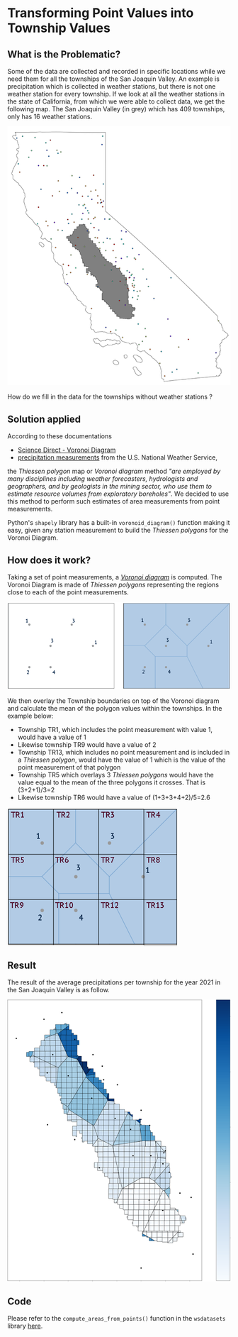 # Transforming Point Values into Township Values
## What is the Problematic?
Some of the data are collected and recorded in specific locations while we need them for all the townships of the San 
Joaquin Valley. An example is precipitation which is collected in weather stations, but there is not one weather station
for every township. If we look at all the weather stations in the state of California, from which we were able to 
collect data, we get the following map. The San Joaquin Valley (in grey) which has 409 townships, only has 16 weather 
stations.

!["California weather station"](../images/precipitation_stations.png)

How do we fill in the data for the townships without weather stations ?

## Solution applied

According to these documentations
* [Science Direct - Voronoi Diagram](https://www.sciencedirect.com/topics/earth-and-planetary-sciences/voronoi-diagram)
* [precipitation measurements](https://www.weather.gov/abrfc/map) from the U.S. National Weather Service, 

the _Thiessen polygon_ map or _Voronoi diagram_ method _"are employed by many disciplines including weather forecasters,
hydrologists and geographers, and by geologists in the mining sector, who use them to estimate resource volumes from 
exploratory boreholes"_. We decided to use this method to perform such estimates of area measurements from point
measurements.

Python's `shapely` library has a built-in `voronoid_diagram()` function making it easy, given any station measurement to 
build the _Thiessen polygons_ for the Voronoi Diagram.

## How does it work?
Taking a set of point measurements, a _[Voronoi diagram](https://en.wikipedia.org/wiki/Voronoi_diagram)_ is computed. 
The Voronoi Diagram is made of _Thiessen polygons_ representing the regions close to each of the point measurements.

!["Voronoi Diagram"](../images/voronoi_diagram.png)

We then overlay the Township boundaries on top of the Voronoi diagram and calculate the mean of the polygon values
within the townships. In the example below:
* Township TR1, which includes the point measurement with value 1, would have a value of 1
* Likewise township TR9 would have a value of 2
* Township TR13, which includes no point measurement and is included in a _Thiessen polygon_, would have the value of 1 
which is the value of the point measurement of that polygon
* Township TR5 which overlays 3 _Thiessen polygons_ would have the value equal to the mean of the three polygons it 
crosses. That is (3+2+1)/3=2
* Likewise township TR6 would have a value of (1+3+3+4+2)/5=2.6

!["From point measurements to Township value"](../images/point_to_township_value.png)

## Result
The result of the average precipitations per township for the year 2021 in the San Joaquin Valley is as follow.

!["2021 San Joaquin Valley Townships Average Precipitations"](../images/sjv_townships_precipitation.png)

## Code 
Please refer to the `compute_areas_from_points()` function in the `wsdatasets` library [here](lib/wsdatasets.py). 
